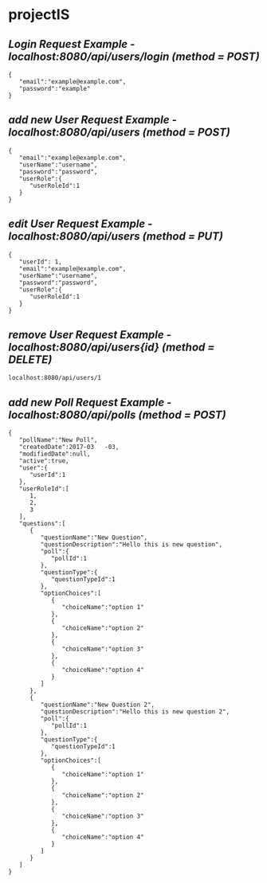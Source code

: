 # projectIS

## _Login Request Example - localhost:8080/api/users/login (method = POST)_

    {  
       "email":"example@example.com",
       "password":"example"
    }

## _add new User Request Example - localhost:8080/api/users (method = POST)_

    {  
       "email":"example@example.com",
       "userName":"username",
       "password":"password",
       "userRole":{  
          "userRoleId":1 
       }
    }
    
## _edit User Request Example - localhost:8080/api/users (method = PUT)_

    {  
       "userId": 1,
       "email":"example@example.com",
       "userName":"username",
       "password":"password",
       "userRole":{  
          "userRoleId":1 
       }
    }
    
## _remove User Request Example - localhost:8080/api/users{id} (method = DELETE)_
    
    localhost:8080/api/users/1


## _add new Poll Request Example - localhost:8080/api/polls (method = POST)_

    {  
       "pollName":"New Poll",
       "createdDate":2017-03   -03,
       "modifiedDate":null,
       "active":true,
       "user":{  
          "userId":1
       },
       "userRoleId":[  
          1,
          2,
          3
       ],
       "questions":[  
          {  
             "questionName":"New Question",
             "questionDescription":"Hello this is new question",
             "poll":{  
                "pollId":1
             },
             "questionType":{  
                "questionTypeId":1
             },
             "optionChoices":[  
                {  
                   "choiceName":"option 1"
                },
                {  
                   "choiceName":"option 2"
                },
                {  
                   "choiceName":"option 3"
                },
                {  
                   "choiceName":"option 4"
                }
             ]
          },
          {  
             "questionName":"New Question 2",
             "questionDescription":"Hello this is new question 2",
             "poll":{  
                "pollId":1
             },
             "questionType":{  
                "questionTypeId":1
             },
             "optionChoices":[  
                {  
                   "choiceName":"option 1"
                },
                {  
                   "choiceName":"option 2"
                },
                {  
                   "choiceName":"option 3"
                },
                {  
                   "choiceName":"option 4"
                }
             ]
          }
       ]
    }